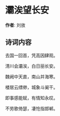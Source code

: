 # 灞涘望长安

**作者**: 刘攽

## 诗词内容

去国一回首，凭高因肆观。

清川会灞涘，白日丽长安。

魏阙中天直，南山并海寒。

楼居云缥缈，城象斗阑干。

即事感能赋，有情知永叹。

不劳歌倚瑟，凄怆指邯郸。


